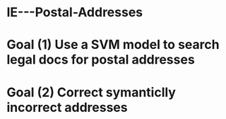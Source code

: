 # IE---Postal-Addresses

# Goal (1) Use a SVM model to search legal docs for postal addresses 
# Goal (2) Correct symanticlly incorrect addresses
